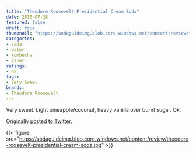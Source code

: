 ```yaml
---
title: "Theodore Roosevelt Presidential Cream Soda"
date: 2016-07-28
featured: false
draft: true
thumbnail: "https://sodaguideimg.blob.core.windows.net/content/review/thumbs/theodore-roosevelt-presidential-cream-soda.jpg"
categories:
- soda
- water
- kombucha
- other
ratings:
- ok
tags:
- Very Sweet
brands:
- Theodore Roosevelt
---
```


Very sweet. Light pineapple/coconut, heavy vanilla over burnt sugar. Ok.

[Originally posted to Twitter.](https://twitter.com/Cavorter/status/758745836884856833)

{{< figure src="https://sodaguideimg.blob.core.windows.net/content/review/theodore-roosevelt-presidential-cream-soda.jpg" >}}

